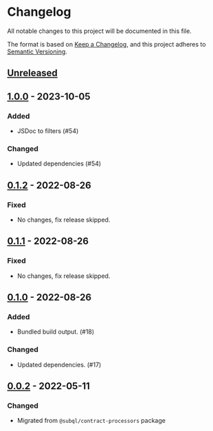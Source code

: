 # Changelog
All notable changes to this project will be documented in this file.

The format is based on [Keep a Changelog](https://keepachangelog.com/en/1.0.0/),
and this project adheres to [Semantic Versioning](https://semver.org/spec/v2.0.0.html).

## [Unreleased]

## [1.0.0] - 2023-10-05
### Added
- JSDoc to filters (#54)

### Changed
- Updated dependencies (#54)

## [0.1.2] - 2022-08-26
### Fixed
- No changes, fix release skipped.

## [0.1.1] - 2022-08-26
### Fixed
- No changes, fix release skipped.

## [0.1.0] - 2022-08-26
### Added
- Bundled build output. (#18)

### Changed
- Updated dependencies. (#17)

## [0.0.2] - 2022-05-11
### Changed
- Migrated from `@subql/contract-processors` package

[Unreleased]: https://github.com/subquery/datasource-processors/compare/moonbeam-evm-processor/1.0.0...HEAD
[1.0.0]: https://github.com/subquery/datasource-processors/compare/moonbeam-evm-processor/0.1.2...moonbeam-evm-processor/1.0.0
[0.1.2]: https://github.com/subquery/datasource-processors/moonbeam-evm/0.1.1...moonbeam-evm/0.1.2
[0.1.1]: https://github.com/subquery/datasource-processors/moonbeam-evm/0.1.0...moonbeam-evm/0.1.1
[0.1.0]: https://github.com/subquery/datasource-processors/moonbeam-evm/0.0.2...moonbeam-evm/0.1.0
[0.0.2]: https://github.com/subquery/datasource-processors/tags/substrate-evm/0.0.2
